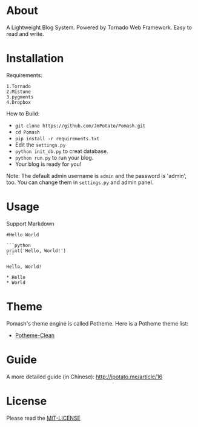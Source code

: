 About
======

A Lightweight Blog System. Powered by Tornado Web Framework. Easy to read and write.

Installation
======

Requirements:

    1.Tornado
    2.Mistune
    3.pygments
    4.Dropbox

How to Build:

* `git clone https://github.com/JmPotato/Pomash.git`
* `cd Pomash`
* `pip install -r requirements.txt`
* Edit the `settings.py`
* `python init_db.py` to creat database.
* `python run.py` to run your blog.
* Your blog is ready for you!

Note: The default admin username is `admin` and the password is 'admin', too. You can change them in `settings.py` and admin panel.

Usage
=====

Support Markdown

    #Hello World

    ```python
    print('Hello, World!')
    ```

    Hello, World!

    * Hello
    * World

Theme
=====

Pomash's theme engine is called Potheme. Here is a Potheme theme list:

* [Potheme-Clean](https://github.com/JmPotato/Potheme-Clean)

Guide
=====

A more detailed guide (in Chinese): http://ipotato.me/article/16

License
=====

Please read the [MIT-LICENSE](./LICENSE)
